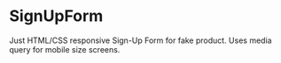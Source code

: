 # SignUpForm

Just HTML/CSS responsive Sign-Up Form for fake product. Uses media query for mobile size screens.
